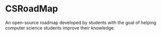 # CSRoadMap
An open-source roadmap developed by students with the goal of helping computer science students improve their knowledge.
